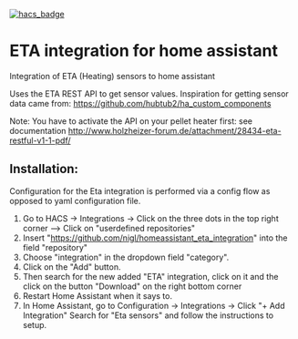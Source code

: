 [![hacs_badge](https://img.shields.io/badge/HACS-Default-orange.svg)](https://github.com/custom-components/hacs)

# ETA integration for home assistant
Integration of ETA (Heating) sensors to home assistant

Uses the ETA REST API to get sensor values.
Inspiration for getting sensor data came from: https://github.com/hubtub2/ha_custom_components


Note: You have to activate the API on your pellet heater first: see documentation http://www.holzheizer-forum.de/attachment/28434-eta-restful-v1-1-pdf/

## Installation:
Configuration for the Eta integration is performed via a config flow as opposed to yaml configuration file.

1. Go to HACS -> Integrations -> Click on the three dots in the top right corner --> Click on "userdefined repositories"
2. Insert "https://github.com/nigl/homeassistant_eta_integration" into the field "repository"
3. Choose "integration" in the dropdown field "category".
4. Click on the "Add" button.
5. Then search for the new added "ETA" integration, click on it and the click on the button "Download" on the right bottom corner 
6. Restart Home Assistant when it says to.
7. In Home Assistant, go to Configuration -> Integrations -> Click "+ Add Integration"
Search for "Eta sensors" and follow the instructions to setup.